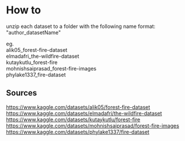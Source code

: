# How to
unzip each dataset to a folder with the following name format: "author_datasetName"

eg. <br>
alik05\_forest-fire-dataset <br>
elmadafri\_the-wildfire-dataset <br>
kutaykutlu\_forest-fire <br>
mohnishsaiprasad\_forest-fire-images <br>
phylake1337\_fire-dataset <br>

## Sources
https://www.kaggle.com/datasets/alik05/forest-fire-dataset <br>
https://www.kaggle.com/datasets/elmadafri/the-wildfire-dataset <br>
https://www.kaggle.com/datasets/kutaykutlu/forest-fire <br>
https://www.kaggle.com/datasets/mohnishsaiprasad/forest-fire-images <br>
https://www.kaggle.com/datasets/phylake1337/fire-dataset <br>
